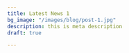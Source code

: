 ```yaml
---
title: Latest News 1
bg_image: "/images/blog/post-1.jpg"
description: this is meta description
draft: true

---
```

